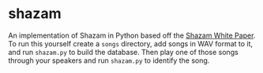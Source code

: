 # shazam

An implementation of Shazam in Python based off the [Shazam White Paper](https://www.ee.columbia.edu/~dpwe/papers/Wang03-shazam.pdf).
To run this yourself create a `songs` directory, add songs in WAV format to it, and run `shazam.py` to build the database.
Then play one of those songs through your speakers and run `shazam.py` to identify the song.
